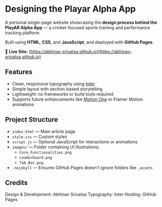 # Designing the Playar Alpha App

A personal single-page website showcasing the **design process behind the PlayAR Alpha App** — a cricket-focused sports training and performance tracking platform.

Built using **HTML**, **CSS**, and **JavaScript**, and deployed with **GitHub Pages**.

**🔗 Live Site:** [https://abhinav-srivatsa.github.io](https://abhinav-srivatsa.github.io)



## Features

- Clean, responsive typography using [Inter](https://fonts.google.com/specimen/Inter)
- Simple layout with section-based storytelling
- Lightweight: no frameworks or build tools required
- Supports future enhancements like [Motion One](https://motion.dev) or Framer Motion animations



## Project Structure

- `index.html` — Main article page  
- `style.css` — Custom styles  
- `script.js` — Optional JavaScript for interactions or animations  
- `images/` — Folder containing UI illustrations:  
  - `Core_Functionalities.png`  
  - `Leaderboard.png`  
  - `Tab_Bar.png`  
- `.nojekyll` — Ensures GitHub Pages doesn't ignore folders like `_assets`



## Credits
Design & Development: Abhinav Srivatsa
Typography: Inter
Hosting: GitHub Pages

